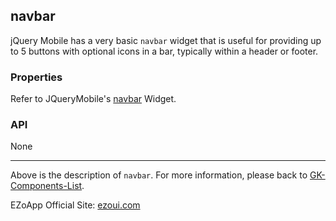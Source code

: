 ## navbar
jQuery Mobile has a very basic `navbar` widget that is useful for providing up to 5 buttons with optional icons in a bar, typically within a header or footer.

### Properties

Refer to JQueryMobile's [navbar](http://demos.jquerymobile.com/1.0rc2/docs/toolbars/docs-navbar.html) Widget.

### API
None


----------
Above is the description of `navbar`. For more information, please back to [GK-Components-List](https://github.com/ezoapp/Learn-GK-Components).

EZoApp Official Site: [ezoui.com](http://ezoui.com/)




